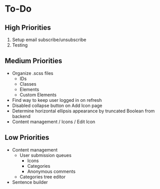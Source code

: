 # To-Do

## High Priorities

1. Setup email subscribe/unsubscribe
1. Testing

## Medium Priorities

- Organize .scss files
  - IDs
  - Classes
  - Elements
  - Custom Elements
- Find way to keep user logged in on refresh
- Disabled collapse button on Add Icon page
- Determine horizontal ellipsis appearance by truncated Boolean from backend
- Content management / Icons / Edit Icon

## Low Priorities

- Content management
  - User submission queues
    - Icons
    - Categories
    - Anonymous comments
  - Categories tree editor
- Sentence builder
